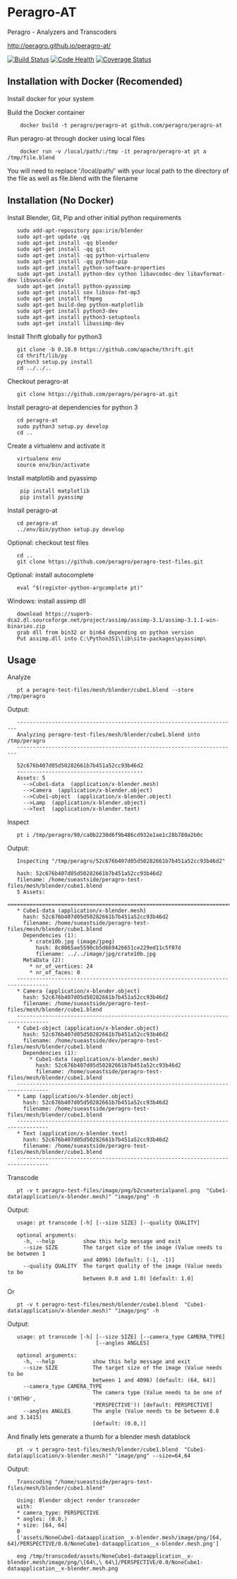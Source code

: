 Peragro-AT
====
Peragro - Analyzers and Transcoders


http://peragro.github.io/peragro-at/


[![Build Status](https://api.travis-ci.org/peragro/peragro-at.png)](https://travis-ci.org/sueastside/peragro-at)
[![Code Health](https://landscape.io/github/peragro/peragro-at/master/landscape.png)](https://landscape.io/github/peragro/peragro-at/master)
[![Coverage Status](https://coveralls.io/repos/peragro/peragro-at/badge.svg?branch=master)](https://coveralls.io/r/peragro/peragro-at?branch=master)

Installation with Docker (Recomended)
-----

Install docker for your system

Build the Docker container
```
    docker build -t peragro/peragro-at github.com/peragro/peragro-at
```

Run peragro-at through docker using local files
```
    docker run -v /local/path/:/tmp -it peragro/peragro-at pt a /tmp/file.blend
```

You will need to replace '/local/path/' with your local path to the directory of the file as well as file.blend with the filename
	 
Installation (No Docker)
-----
Install Blender, Git, Pip and other initial python requirements
 ```
    sudo add-apt-repository ppa:irie/blender
    sudo apt-get update -qq
    sudo apt-get install -qq blender
    sudo apt-get install -qq git
    sudo apt-get install -qq python-virtualenv
    sudo apt-get install -qq python-pip
    sudo apt-get install python-software-properties
    sudo apt-get install python-dev cython libavcodec-dev libavformat-dev libswscale-dev
    sudo apt-get install python-pyassimp
    sudo apt-get install sox libsox-fmt-mp3
    sudo apt-get install ffmpeg
    sudo apt-get build-dep python-matplotlib
    sudo apt-get install python3-dev
    sudo apt-get install python3-setuptools
    sudo apt-get install libassimp-dev
 ```

Install Thrift globally for python3
 ```
    git clone -b 0.10.0 https://github.com/apache/thrift.git
    cd thrift/lib/py
    python3 setup.py install
    cd ../../..
 ```
 Checkout peragro-at
 ```
    git clone https://github.com/peragro/peragro-at.git
 ```
  
 Install peragro-at dependencies for python 3
 ```
    cd peragro-at
    sudo python3 setup.py develop
    cd ..
 ```

 Create a virtualenv and activate it
 ```
    virtualenv env
    source env/bin/activate
 ```
 
Install matplotlib and pyassimp
```
    pip install matplotlib
    pip install pyassimp
```

Install peragro-at
 ```
    cd peragro-at
    ../env/bin/python setup.py develop
 ```

Optional: checkout test files
 ```
    cd ..
    git clone https://github.com/peragro/peragro-test-files.git
 ```
 Optional: install autocomplete
 ```
    eval "$(register-python-argcomplete pt)"
 ```

Windows: install assimp dll
 ```
    download https://superb-dca2.dl.sourceforge.net/project/assimp/assimp-3.1/assimp-3.1.1-win-binaries.zip
	grab dll from bin32 or bin64 depending on python version
    Put assimp.dll into C:\Python351\lib\site-packages\pyassimp\
 ```
 
Usage
-----
Analyze
 ```
    pt a peragro-test-files/mesh/blender/cube1.blend --store /tmp/peragro
 ```
  Output:
 ```
    ----------------------------------------------------------------------
    Analyzing peragro-test-files/mesh/blender/cube1.blend into /tmp/peragro
    ----------------------------------------------------------------------

    52c676b407d05d50282661b7b451a52cc93b46d2
    ----------------------------------------
    Assets: 5
      -->Cube1-data  (application/x-blender.mesh)
      -->Camera  (application/x-blender.object)
      -->Cube1-object  (application/x-blender.object)
      -->Lamp  (application/x-blender.object)
      -->Text  (application/x-blender.text)
 ```

Inspect
 ```
    pt i /tmp/peragro/90/ca0b2230d6f9b486cd932e1ae1c28b780a2b0c
 ```
  Output:
 ```
    Inspecting "/tmp/peragro/52c676b407d05d50282661b7b451a52cc93b46d2"

    hash: 52c676b407d05d50282661b7b451a52cc93b46d2
    filename: /home/sueastside/peragro-test-files/mesh/blender/cube1.blend
    5 Assets:
    ================================================================================
    * Cube1-data (application/x-blender.mesh)
      hash: 52c676b407d05d50282661b7b451a52cc93b46d2
      filename: /home/sueastside/peragro-test-files/mesh/blender/cube1.blend
      Dependencies (1):
        * crate10b.jpg (image/jpeg)
          hash: 8c8065ae5590cb5d669426651ce229ed11c5f07d
          filename: ../../image/jpg/crate10b.jpg
      MetaData (2):
        * nr_of_vertices: 24
        * nr_of_faces: 0
    --------------------------------------------------------------------------------
    * Camera (application/x-blender.object)
      hash: 52c676b407d05d50282661b7b451a52cc93b46d2
      filename: /home/sueastside/peragro-test-files/mesh/blender/cube1.blend
    --------------------------------------------------------------------------------
    * Cube1-object (application/x-blender.object)
      hash: 52c676b407d05d50282661b7b451a52cc93b46d2
      filename: /home/sueastside/dev/peragro-test-files/mesh/blender/cube1.blend
      Dependencies (1):
        * Cube1-data (application/x-blender.mesh)
          hash: 52c676b407d05d50282661b7b451a52cc93b46d2
          filename: /home/sueastside/peragro-test-files/mesh/blender/cube1.blend
    --------------------------------------------------------------------------------
    * Lamp (application/x-blender.object)
      hash: 52c676b407d05d50282661b7b451a52cc93b46d2
      filename: /home/sueastside/peragro-test-files/mesh/blender/cube1.blend
    --------------------------------------------------------------------------------
    * Text (application/x-blender.text)
      hash: 52c676b407d05d50282661b7b451a52cc93b46d2
      filename: /home/sueastside/peragro-test-files/mesh/blender/cube1.blend
    --------------------------------------------------------------------------------
 ```

Transcode
 ```
    pt -v t peragro-test-files/image/png/b2csmaterialpanel.png  "Cube1-data(application/x-blender.mesh)" "image/png" -h
 ```
  Output:
 ```
    usage: pt transcode [-h] [--size SIZE] [--quality QUALITY]

    optional arguments:
      -h, --help         show this help message and exit
      --size SIZE        The target size of the image (Value needs to be between 1
                         and 4096) [default: (-1, -1)]
      --quality QUALITY  The target quality of the image (Value needs to be
                         between 0.0 and 1.0) [default: 1.0]
 ```

Or
 ```
    pt -v t peragro-test-files/mesh/blender/cube1.blend  "Cube1-data(application/x-blender.mesh)" "image/png" -h
 ```
  Output:
 ```
    usage: pt transcode [-h] [--size SIZE] [--camera_type CAMERA_TYPE]
                             [--angles ANGLES]

    optional arguments:
      -h, --help            show this help message and exit
      --size SIZE           The target size of the image (Value needs to be
                            between 1 and 4096) [default: (64, 64)]
      --camera_type CAMERA_TYPE
                            The camera type (Value needs to be one of ('ORTHO',
                            'PERSPECTIVE')) [default: PERSPECTIVE]
      --angles ANGLES       The angle (Value needs to be between 0.0 and 3.1415)
                            [default: (0.0,)]
 ```

And finally lets generate a thumb for a blender mesh datablock
 ```
    pt -v t peragro-test-files/mesh/blender/cube1.blend  "Cube1-data(application/x-blender.mesh)" "image/png" --size=64,64
 ```
  Output:
 ```
    Transcoding "/home/sueastside/peragro-test-files/mesh/blender/cube1.blend"

    Using: Blender object render transcoder
    with:
    * camera_type: PERSPECTIVE
    * angles: (0.0,)
    * size: [64, 64]
    0
    ['assets/NoneCube1-dataapplication__x-blender.mesh/image/png/[64, 64]/PERSPECTIVE/0.0/NoneCube1-dataapplication__x-blender.mesh.png']
 ```

 ```
    eog /tmp/transcoded/assets/NoneCube1-dataapplication__x-blender.mesh/image/png/\[64\,\ 64\]/PERSPECTIVE/0.0/NoneCube1-dataapplication__x-blender.mesh.png
 ```
